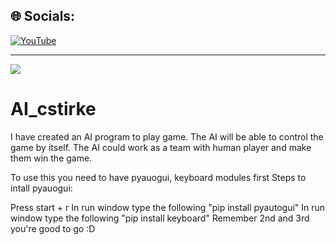 ## 🌐 Socials:
 [![YouTube](https://img.shields.io/badge/YouTube-%23FF0000.svg?logo=YouTube&logoColor=white)](https://www.youtube.com/channel/UCCjdXFKa_bzIrlwjuZP39YA?sub_confirmation=1) 

---
[![](https://visitcount.itsvg.in/api?id=Harshit28j&icon=0&color=0)](https://visitcount.itsvg.in)

<!-- Proudly created with GPRM ( https://gprm.itsvg.in ) -->
# AI_cstirke
I have created an AI program to play game. The AI will be able to control the game by itself. The AI could work as a team with human player and make them win the game.

To use this you need to have pyauogui, keyboard modules first Steps to intall pyauogui:

Press start + r
In run window type the following "pip install pyautogui"
In run window type the following "pip install keyboard"
Remember 2nd and 3rd you're good to go :D
